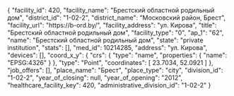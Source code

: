 {
    "facility_id": 420,
    "facility_name": "Брестский областной родильный дом",
    "district_id": "1-02-2",
    "district_name": "Московский район, Брест",
    "facility_url": "https:\/\/b-ord.by\/",
    "facility_address": "ул. Кирова",
    "title": "Брестский областной родильный дом",
    "facility_type": "0",
    "ap_1": "62",
    "name": "Брестский областной родильный дом",
    "state": "private institution",
    "stats": [],
    "med_id": 10214285,
    "address": "ул. Кирова",
    "devices": [],
    "coord_x_y": {
        "crs": {
            "type": "name",
            "properties": {
                "name": "EPSG:4326"
            }
        },
        "type": "Point",
        "coordinates": [
            23.7034,
            52.0921
        ]
    },
    "job_offers": [],
    "place_name": "Брест",
    "place_type": "city",
    "division_id": "1-02-2",
    "year_of_closing": null,
    "year_of_opening": "2012",
    "healthcare_facility_key": 420,
    "administrative_division_id": "1-02-2"
}